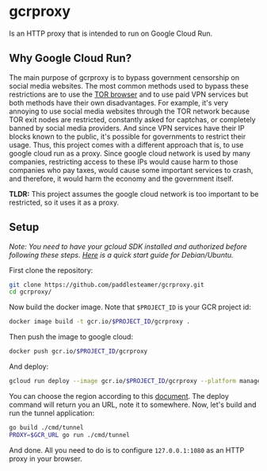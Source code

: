 # gcrproxy

Is an HTTP proxy that is intended to run on Google Cloud Run. 


## Why Google Cloud Run?

The main purpose of gcrproxy is to bypass government censorship on social media websites. The most common methods used to bypass these restrictions are to use the [TOR browser](https://www.torproject.org/) and to use paid VPN services but both methods have their own disadvantages. For example, it's very annoying to use social media websites through the TOR network because TOR exit nodes are restricted, constantly asked for captchas, or completely banned by social media providers. And since VPN services have their IP blocks known to the public, it's possible for governments to restrict their usage. Thus, this project comes with a different approach that is, to use google cloud run as a proxy. Since google cloud network is used by many companies, restricting access to these IPs would cause harm to those companies who pay taxes, would cause some important services to crash, and therefore, it would harm the economy and the government itself.


**TLDR:** This project assumes the google cloud network is too important to be restricted, so it uses it as a proxy.


## Setup

*Note: You need to have your gcloud SDK installed and authorized before following these steps. [Here](https://cloud.google.com/sdk/docs/quickstart-debian-ubuntu) is a quick start guide for Debian/Ubuntu.*

First clone the repository:
```sh
git clone https://github.com/paddlesteamer/gcrproxy.git
cd gcrproxy/
```

Now build the docker image. Note that `$PROJECT_ID` is your GCR project id:
```sh
docker image build -t gcr.io/$PROJECT_ID/gcrproxy .
```

Then push the image to google cloud:
```sh
docker push gcr.io/$PROJECT_ID/gcrproxy
```

And deploy:
```sh
gcloud run deploy --image gcr.io/$PROJECT_ID/gcrproxy --platform managed --region $REGION
```

You can choose the region according to this [document](https://cloud.google.com/run/docs/locations). The deploy command will return you an URL, note it to somewhere. Now, let's build and run the tunnel application:

```sh
go build ./cmd/tunnel
PROXY=$GCR_URL go run ./cmd/tunnel
```

And done. All you need to do is to configure `127.0.0.1:1080` as an HTTP proxy in your browser.

